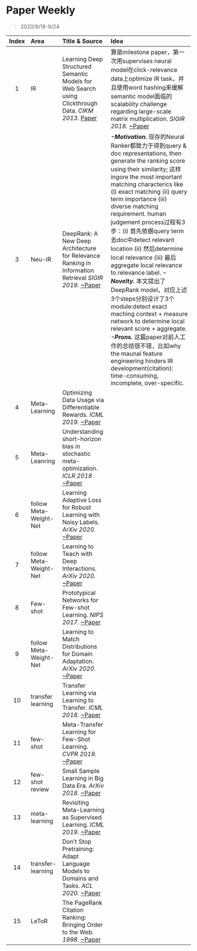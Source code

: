 # Paper Weekly

> 2020/9/18-9/24

|Index|Area|Title & Source|Idea|
|:---:|:--|:-------------|:---|
|1|IR|Learning Deep Structured Semantic Models for Web Search using Clickthrough Data. *CIKM 2013.* [Paper](https://www.microsoft.com/en-us/research/wp-content/uploads/2016/02/cikm2013_DSSM_fullversion.pdf)|算是milestone paper，第一次用supervises neural model在click-relevance data上optimize IR task，并且使用word hashing来缓解semantic model面临的scalability challenge regarding large-scale matrix multiplication. *SIGIR 2018.* [~Paper](https://arxiv.org/pdf/1805.05737.pdf)|***- Motivation.*** 根据TREC ad hoc retreival task对relevance的定义，user's query可以之于whole doc相关，也可以仅对a piece of doc. 因此我们需要可以model diverse relevance pattern -> access relevance granularity. ***- Previous Problems.*** 可以根据relevance粒度将前人工作分为3种: Document-wide Approaches:例如BM25/language model & LeToR ( difficult to model fine-granularity relevance signals)； Passage-level Approaches(大多采用simplified aggregation strategies, 无法为ifferent query-document pairs捕获diverse relevance patterns); Hybrid Approaches: 采用heuristic combination strategies效果不好. ***- Propose.*** 提出一种Hierarchical Nueral Model，利用two stack : (1) local matching (query - each passage of doc) (2) global matching: 测试了3种方法 independent decision即max-pooling, accumulate ~ (用LSTM把各段串起来) (3)Hybrid: 综合前2种 (实验结果显示第3种方法效果最好)|
|3|Neu-IR|DeepRank: A New Deep Architecture for Relevance Ranking in Information Retrieval *SIGIR 2019.* [~Paper](https://arxiv.org/pdf/1710.05649.pdf)|***-Motivation.*** 现存的Neural Ranker都致力于得到query & doc representations, then generate the ranking score using their similarity; 这样ingore the most important matching characterics like (i) exact matching (ii) query term importance (iii) diverse matching requirement. human judgement process过程有3步：(i) 首先依据query term去doc中detect relevant location (ii) 然后determine local relevance (iii) 最后aggregate local relevance to relevance label. ***-Novelty.*** 本文提出了DeepRank model，对应上述3个steps分别设计了3个module:detect exact maching context + measure network to determine local relevant score + aggregate. ***-Prons.*** 这篇paper对前人工作的总结很不错，比如why the maunal feature engineering hinders IR development(citation): time-consuming, incomplete, over-specific.
|4|Meta-Learning|Optimizing Data Usage via Differentiable Rewards. *ICML 2019.* [~Paper](https://arxiv.org/pdf/1911.10088.pdf)|
|5|Meta-Leanring|Understanding short-horizon bias in stochastic meta-optimization. *ICLR 2018* [~Paper](https://arxiv.org/pdf/1803.02021.pdf)|
|6|follow Meta-Weight-Net|Learning Adaptive Loss for Robust Learning with Noisy Labels. *ArXiv 2020.* [~Paper](https://arxiv.org/pdf/2002.06482.pdf)|
|7|follow Meta-Weight-Net|Learning to Teach with Deep Interactions. *ArXiv 2020.* [~Paper](https://arxiv.org/pdf/2007.04649.pdf)|
|8|Few-shot|Prototypical Networks for Few-shot Learning. *NIPS 2017.* [~Paper](http://papers.nips.cc/paper/6996-prototypical-networks-for-few-shot-learning.pdf)|
|9|follow Meta-Weight-Net|Learning to Match Distributions for Domain Adaptation. *ArXiv 2020.* [~Paper](https://arxiv.org/pdf/2007.10791.pdf)|
|10|transfer learning|Transfer Learning via Learning to Transfer. *ICML 2018.* [~Paper](http://proceedings.mlr.press/v80/wei18a/wei18a.pdf)|
|11|few-shot|Meta-Transfer Learning for Few-Shot Learning. *CVPR 2019.* [~Paper](https://openaccess.thecvf.com/content_CVPR_2019/papers/Sun_Meta-Transfer_Learning_for_Few-Shot_Learning_CVPR_2019_paper.pdf)|
|12|few-shot review|Small Sample Learning in Big Data Era. *ArXiv 2018.* [~Paper](https://arxiv.org/pdf/1808.04572.pdf)|
|13|meta-learning|Revisiting Meta-Learning as Supervised Learning. *ICML 2019.* [~Paper](https://arxiv.org/pdf/2002.00573.pdf)|
|14|transfer-learning|Don’t Stop Pretraining: Adapt Language Models to Domains and Tasks. *ACL 2020.* [~Paper](https://www.aclweb.org/anthology/2020.acl-main.740.pdf)|
|15|LeToR|The PageRank Citation Ranking: Bringing Order to the Web. *1998.* [~Paper](http://ilpubs.stanford.edu:8090/422/1/1999-66.pdf)|
